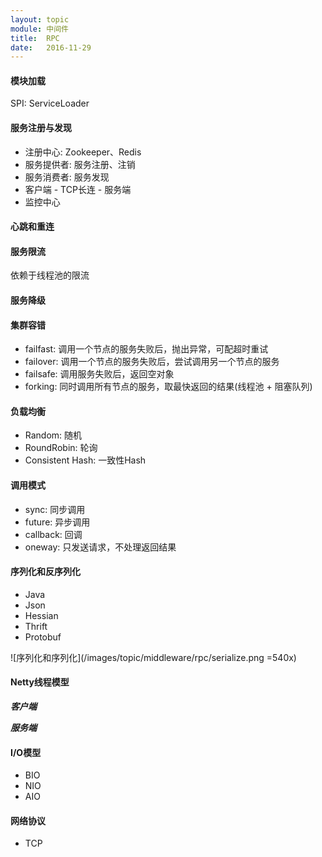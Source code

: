 ```yaml
---
layout: topic
module: 中间件
title:  RPC
date:   2016-11-29
---
```


#### 模块加载

SPI: ServiceLoader

#### 服务注册与发现

* 注册中心: Zookeeper、Redis
* 服务提供者: 服务注册、注销
* 服务消费者: 服务发现
* 客户端 - TCP长连 - 服务端
* 监控中心

#### 心跳和重连

#### 服务限流

依赖于线程池的限流

#### 服务降级

#### 集群容错

* failfast: 调用一个节点的服务失败后，抛出异常，可配超时重试
* failover: 调用一个节点的服务失败后，尝试调用另一个节点的服务
* failsafe: 调用服务失败后，返回空对象
* forking: 同时调用所有节点的服务，取最快返回的结果(线程池 + 阻塞队列)

#### 负载均衡

* Random: 随机
* RoundRobin: 轮询
* Consistent Hash: 一致性Hash

#### 调用模式

* sync: 同步调用
* future: 异步调用
* callback: 回调
* oneway: 只发送请求，不处理返回结果

#### 序列化和反序列化

* Java
* Json
* Hessian
* Thrift
* Protobuf

![序列化和序列化](/images/topic/middleware/rpc/serialize.png =540x)

#### Netty线程模型

***客户端***

***服务端***

#### I/O模型

* BIO
* NIO
* AIO

#### 网络协议

* TCP
